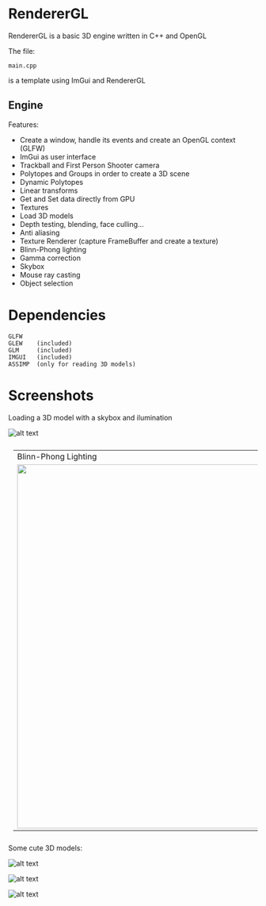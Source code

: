 # RendererGL

RendererGL is a basic 3D engine written in C++ and OpenGL

The file:

```
main.cpp
```

is a template using ImGui and RendererGL

## Engine

Features:

* Create a window, handle its events and create an OpenGL context (GLFW)
* ImGui as user interface
* Trackball and First Person Shooter camera
* Polytopes and Groups in order to create a 3D scene
* Dynamic Polytopes
* Linear transforms
* Get and Set data directly from GPU
* Textures
* Load 3D models
* Depth testing, blending, face culling...
* Anti aliasing
* Texture Renderer (capture FrameBuffer and create a texture)
* Blinn-Phong lighting
* Gamma correction
* Skybox
* Mouse ray casting
* Object selection

# Dependencies
```
GLFW
GLEW    (included)
GLM     (included)
IMGUI   (included)
ASSIMP  (only for reading 3D models)
```

# Screenshots

Loading a 3D model with a skybox and ilumination

![alt text](https://github.com/MorcilloSanz/RendererGL/blob/main/img/skybox.gif)  

<table style="padding:10px">
  <tr>
    <td>Blinn-Phong Lighting</td>
    <td>Mouse Ray Casting object selection</td>
  </tr>
  <tr>
    <td><img src="./img/lighting.gif" height = "734"></td>
    <td><img src="./img/mouseRayCasting.gif" height = "734"></td>
  </tr>
</table>

Some cute 3D models:

![alt text](https://github.com/MorcilloSanz/RendererGL/blob/main/img/1.png)  

![alt text](https://github.com/MorcilloSanz/RendererGL/blob/main/img/2.png)  

![alt text](https://github.com/MorcilloSanz/RendererGL/blob/main/img/3.png)  